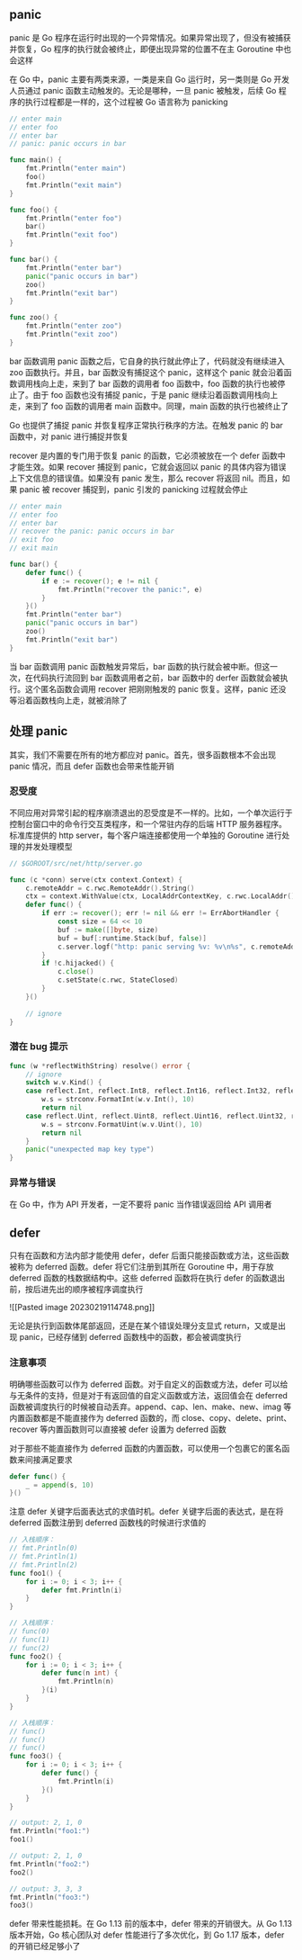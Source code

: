 ## panic

panic 是 Go 程序在运行时出现的一个异常情况。如果异常出现了，但没有被捕获并恢复，Go 程序的执行就会被终止，即便出现异常的位置不在主 Goroutine 中也会这样

在 Go 中，panic 主要有两类来源，一类是来自 Go 运行时，另一类则是 Go 开发人员通过 panic 函数主动触发的。无论是哪种，一旦 panic 被触发，后续 Go 程序的执行过程都是一样的，这个过程被 Go 语言称为 panicking

```go
// enter main
// enter foo
// enter bar
// panic: panic occurs in bar

func main() {
	fmt.Println("enter main")
	foo()
	fmt.Println("exit main")
}

func foo() {
	fmt.Println("enter foo")
	bar()
	fmt.Println("exit foo")
}

func bar() {
	fmt.Println("enter bar")
	panic("panic occurs in bar")
	zoo()
	fmt.Println("exit bar")
}

func zoo() {
	fmt.Println("enter zoo")
	fmt.Println("exit zoo")
}
```

bar 函数调用 panic 函数之后，它自身的执行就此停止了，代码就没有继续进入 zoo 函数执行。并且，bar 函数没有捕捉这个 panic，这样这个 panic 就会沿着函数调用栈向上走，来到了 bar 函数的调用者 foo 函数中，foo 函数的执行也被停止了。由于 foo 函数也没有捕捉 panic，于是 panic 继续沿着函数调用栈向上走，来到了 foo 函数的调用者 main 函数中。同理，main 函数的执行也被终止了

Go 也提供了捕捉 panic 并恢复程序正常执行秩序的方法。在触发 panic 的 bar 函数中，对 panic 进行捕捉并恢复

recover 是内置的专门用于恢复 panic 的函数，它必须被放在一个 defer 函数中才能生效。如果 recover 捕捉到 panic，它就会返回以 panic 的具体内容为错误上下文信息的错误值。如果没有 panic 发生，那么 recover 将返回 nil。而且，如果 panic 被 recover 捕捉到，panic 引发的 panicking 过程就会停止

```go
// enter main
// enter foo
// enter bar
// recover the panic: panic occurs in bar
// exit foo
// exit main

func bar() {
	defer func() {
		if e := recover(); e != nil {
			fmt.Println("recover the panic:", e)
		}
	}()
	fmt.Println("enter bar")
	panic("panic occurs in bar")
	zoo()
	fmt.Println("exit bar")
}
```

当 bar 函数调用 panic 函数触发异常后，bar 函数的执行就会被中断。但这一次，在代码执行流回到 bar 函数调用者之前，bar 函数中的 derfer 函数就会被执行。这个匿名函数会调用 recover 把刚刚触发的 panic 恢复。这样，panic 还没等沿着函数栈向上走，就被消除了

## 处理 panic

其实，我们不需要在所有的地方都应对 panic。首先，很多函数根本不会出现 panic 情况，而且 defer 函数也会带来性能开销

### 忍受度

不同应用对异常引起的程序崩溃退出的忍受度是不一样的。比如，一个单次运行于控制台窗口中的命令行交互类程序，和一个常驻内存的后端 HTTP 服务器程序。标准库提供的 http server，每个客户端连接都使用一个单独的 Goroutine 进行处理的并发处理模型

```go
// $GOROOT/src/net/http/server.go

func (c *conn) serve(ctx context.Context) {
	c.remoteAddr = c.rwc.RemoteAddr().String()
	ctx = context.WithValue(ctx, LocalAddrContextKey, c.rwc.LocalAddr())
	defer func() {
		if err := recover(); err != nil && err != ErrAbortHandler {
			const size = 64 << 10
			buf := make([]byte, size)
			buf = buf[:runtime.Stack(buf, false)]
			c.server.logf("http: panic serving %v: %v\n%s", c.remoteAddr, err, buf)
		}
		if !c.hijacked() {
			c.close()
			c.setState(c.rwc, StateClosed)
		}
	}()
    
    // ignore
}
```

### 潜在 bug 提示

```go
func (w *reflectWithString) resolve() error {
	// ignore
	switch w.v.Kind() {
	case reflect.Int, reflect.Int8, reflect.Int16, reflect.Int32, reflect.Int64:
		w.s = strconv.FormatInt(w.v.Int(), 10)
		return nil
	case reflect.Uint, reflect.Uint8, reflect.Uint16, reflect.Uint32, reflect.Uint64, reflect.Uintptr:
		w.s = strconv.FormatUint(w.v.Uint(), 10)
		return nil
	}
	panic("unexpected map key type")
}
```

### 异常与错误

在 Go 中，作为 API 开发者，一定不要将 panic 当作错误返回给 API 调用者

## defer

只有在函数和方法内部才能使用 defer，defer 后面只能接函数或方法，这些函数被称为 deferred 函数。defer 将它们注册到其所在 Goroutine 中，用于存放 deferred 函数的栈数据结构中。这些 deferred 函数将在执行 defer 的函数退出前，按后进先出的顺序被程序调度执行

![[Pasted image 20230219114748.png]]

无论是执行到函数体尾部返回，还是在某个错误处理分支显式 return，又或是出现 panic，已经存储到 deferred 函数栈中的函数，都会被调度执行

### 注意事项

明确哪些函数可以作为 deferred 函数。对于自定义的函数或方法，defer 可以给与无条件的支持，但是对于有返回值的自定义函数或方法，返回值会在 deferred 函数被调度执行的时候被自动丢弃。append、cap、len、make、new、imag 等内置函数都是不能直接作为 deferred 函数的，而 close、copy、delete、print、recover 等内置函数则可以直接被 defer 设置为 deferred 函数

对于那些不能直接作为 deferred 函数的内置函数，可以使用一个包裹它的匿名函数来间接满足要求

```go
defer func() {
    _ = append(s, 10)
}()
```

注意 defer 关键字后面表达式的求值时机。defer 关键字后面的表达式，是在将 deferred 函数注册到 deferred 函数栈的时候进行求值的

```go
// 入栈顺序：
// fmt.Println(0)
// fmt.Println(1)
// fmt.Println(2)
func foo1() {
	for i := 0; i < 3; i++ {
		defer fmt.Println(i)
	}
}

// 入栈顺序：
// func(0)
// func(1)
// func(2)
func foo2() {
	for i := 0; i < 3; i++ {
		defer func(n int) {
			fmt.Println(n)
		}(i)
	}
}

// 入栈顺序：
// func()
// func()
// func()
func foo3() {
	for i := 0; i < 3; i++ {
		defer func() {
			fmt.Println(i)
		}()
	}
}

// output: 2, 1, 0
fmt.Println("foo1:")
foo1()

// output: 2, 1, 0
fmt.Println("foo2:")
foo2()

// output: 3, 3, 3
fmt.Println("foo3:")
foo3()
```

defer 带来性能损耗。在 Go 1.13 前的版本中，defer 带来的开销很大。从 Go 1.13 版本开始，Go 核心团队对 defer 性能进行了多次优化，到 Go 1.17 版本，defer 的开销已经足够小了